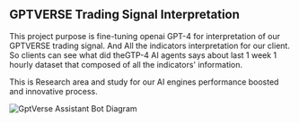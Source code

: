 ## GPTVERSE Trading Signal Interpretation

This project purpose is fine-tuning openai GPT-4 for interpretation of our GPTVERSE trading signal.
And All the indicators interpretation for our client.
So clients can see what did theGTP-4 AI agents says about last 1 week 1 hourly dataset
that composed of all the indicators' information.

This is Research area and study for our AI engines performance boosted and innovative process.

![GptVerse Assistant Bot Diagram]({{"assets/gptverseAIAssistant.png"}})
